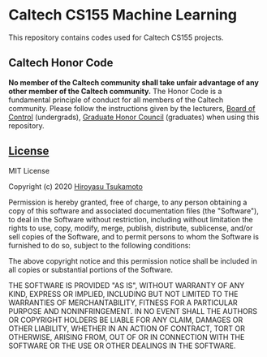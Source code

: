 # Caltech CS155 Machine Learning
This repository contains codes used for Caltech CS155 projects.
## Caltech Honor Code
**No member of the Caltech community shall take unfair advantage of any other member of the Caltech community.**
The Honor Code is a fundamental principle of conduct for all members of the Caltech community. 
Please follow the instructions given by the lecturers, [Board of Control](https://deans.caltech.edu/HonorCode) (undergrads), [Graduate Honor Council](https://www.gradoffice.caltech.edu/current/community-standards/honor-code) (graduates) when using this repository.
## [License](https://github.com/AstroHiro/CS155/blob/master/LICENSE.txt)
MIT License

Copyright (c) 2020 [Hiroyasu Tsukamoto](https://hirotsukamoto.com/)

Permission is hereby granted, free of charge, to any person obtaining a copy
of this software and associated documentation files (the "Software"), to deal
in the Software without restriction, including without limitation the rights
to use, copy, modify, merge, publish, distribute, sublicense, and/or sell
copies of the Software, and to permit persons to whom the Software is
furnished to do so, subject to the following conditions:

The above copyright notice and this permission notice shall be included in all
copies or substantial portions of the Software.

THE SOFTWARE IS PROVIDED "AS IS", WITHOUT WARRANTY OF ANY KIND, EXPRESS OR
IMPLIED, INCLUDING BUT NOT LIMITED TO THE WARRANTIES OF MERCHANTABILITY,
FITNESS FOR A PARTICULAR PURPOSE AND NONINFRINGEMENT. IN NO EVENT SHALL THE
AUTHORS OR COPYRIGHT HOLDERS BE LIABLE FOR ANY CLAIM, DAMAGES OR OTHER
LIABILITY, WHETHER IN AN ACTION OF CONTRACT, TORT OR OTHERWISE, ARISING FROM,
OUT OF OR IN CONNECTION WITH THE SOFTWARE OR THE USE OR OTHER DEALINGS IN THE
SOFTWARE.
